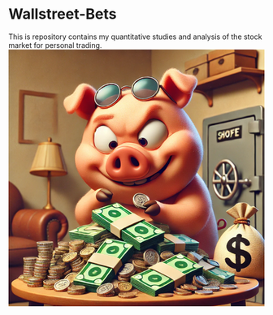# Wallstreet-Bets
This is repository contains my quantitative studies and analysis of the stock market for personal trading.
![repo image](Images/repo_image.png)
